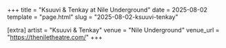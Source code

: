 +++
title = "Ksuuvi & Tenkay at Nile Underground"
date = 2025-08-02
template = "page.html"
slug = "2025-08-02-ksuuvi-tenkay"

[extra]
artist = "Ksuuvi & Tenkay"
venue = "Nile Underground"
venue_url = "https://theniletheatre.com/"
+++
